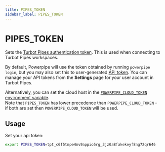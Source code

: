 ```yaml
---
title: PIPES_TOKEN
sidebar_label: PIPES_TOKEN
---
```



# PIPES_TOKEN
Sets the [Turbot Pipes authentication token](https://turbot.com/pipes/docs/da-settings#tokens). This is used when connecting to Turbot Pipes workspaces.  

By default, Powerpipe will use the token obtained by running `powerpipe login`, but you may also set this to user-generated [API token](https://turbot.com/pipes/docs/da-settings#tokens).  You can manage your API tokens from the **Settings** page for your user account in Turbot Pipes.


Alternatively, you can set the cloud host in the [`POWERPIPE_CLOUD_TOKEN` environment variable](/docs/reference/env-vars/powerpipe_cloud_token).  
Note that `PIPES_TOKEN` has lower precedence than `POWERPIPE_CLOUD_TOKEN` - if both are set then `POWERPIPE_CLOUD_TOKEN` will be used.

## Usage 
Set your api token:
```bash
export PIPES_TOKEN=tpt_c6f5tmpe4mv9appio5rg_3jz0a8fakekeyf8ng72qr646
```
